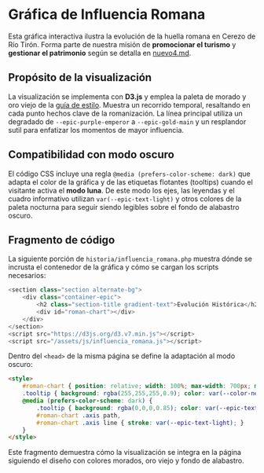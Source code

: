 # Gráfica de Influencia Romana

Esta gráfica interactiva ilustra la evolución de la huella romana en Cerezo de Río Tirón. Forma parte de nuestra misión de **promocionar el turismo** y **gestionar el patrimonio** según se detalla en [nuevo4.md](../nuevo4.md).

## Propósito de la visualización

La visualización se implementa con **D3.js** y emplea la paleta de morado y oro viejo de la [guía de estilo](style-guide.md). Muestra un recorrido temporal, resaltando en cada punto hechos clave de la romanización. La línea principal utiliza un degradado de `--epic-purple-emperor` a `--epic-gold-main` y un resplandor sutil para enfatizar los momentos de mayor influencia.

## Compatibilidad con modo oscuro

El código CSS incluye una regla `@media (prefers-color-scheme: dark)` que adapta el color de la gráfica y de las etiquetas flotantes (tooltips) cuando el visitante activa el **modo luna**. De este modo los ejes, las leyendas y el cuadro informativo utilizan `var(--epic-text-light)` y otros colores de la paleta nocturna para seguir siendo legibles sobre el fondo de alabastro oscuro.

## Fragmento de código

La siguiente porción de `historia/influencia_romana.php` muestra dónde se incrusta el contenedor de la gráfica y cómo se cargan los scripts necesarios:

```php
<section class="section alternate-bg">
    <div class="container-epic">
        <h2 class="section-title gradient-text">Evolución Histórica</h2>
        <div id="roman-chart"></div>
    </div>
</section>
<script src="https://d3js.org/d3.v7.min.js"></script>
<script src="/assets/js/influencia_romana.js"></script>
```

Dentro del `<head>` de la misma página se define la adaptación al modo oscuro:

```html
<style>
    #roman-chart { position: relative; width: 100%; max-width: 700px; margin: 40px auto; }
    .tooltip { background: rgba(255,255,255,0.9); color: var(--color-negro-contraste); }
    @media (prefers-color-scheme: dark) {
        .tooltip { background: rgba(0,0,0,0.85); color: var(--epic-text-light); }
        #roman-chart .axis path,
        #roman-chart .axis line { stroke: var(--epic-text-light); }
    }
</style>
```

Este fragmento demuestra cómo la visualización se integra en la página siguiendo el diseño con colores morados, oro viejo y fondo de alabastro.
